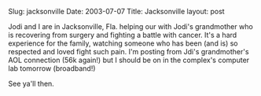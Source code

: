 Slug: jacksonville
Date: 2003-07-07
Title: Jacksonville
layout: post

Jodi and I are in Jacksonville, Fla. helping our with Jodi&#39;s grandmother who is recovering from surgery and fighting a battle with cancer. It&#39;s a hard experience for the family, watching someone who has been (and is) so respected and loved fight such pain. I&#39;m posting from Jdi&#39;s grandmother&#39;s AOL connection (56k again!) but I should be on in the complex&#39;s computer lab tomorrow (broadband!)

See ya&#39;ll then.
